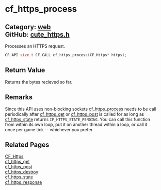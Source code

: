 [](../header.md ':include')

# cf_https_process

Category: [web](/api_reference?id=web)  
GitHub: [cute_https.h](https://github.com/RandyGaul/cute_framework/blob/master/include/cute_https.h)  
---

Processes an HTTPS request.

```cpp
CF_API size_t CF_CALL cf_https_process(CF_Https* https);
```

## Return Value

Returns the bytes recieved so far.

## Remarks

Since this API uses non-blocking sockets [cf_https_process](/web/cf_https_process.md) needs to be call periodically after [cf_https_get](/web/cf_https_get.md)
or [cf_https_post](/web/cf_https_post.md) is called for as long as [cf_https_state](/web/cf_https_state.md) returns `CF_HTTPS_STATE_PENDING`. You can call
this function from within its own loop, put it on another thread within a loop, or call it once per
game tick -- whichever you prefer.

## Related Pages

[CF_Https](/web/cf_https.md)  
[cf_https_get](/web/cf_https_get.md)  
[cf_https_post](/web/cf_https_post.md)  
[cf_https_destroy](/web/cf_https_destroy.md)  
[cf_https_state](/web/cf_https_state.md)  
[cf_https_response](/web/cf_https_response.md)  
